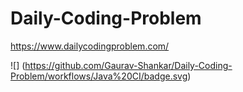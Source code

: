 # Daily-Coding-Problem
https://www.dailycodingproblem.com/

![] (https://github.com/Gaurav-Shankar/Daily-Coding-Problem/workflows/Java%20CI/badge.svg)


